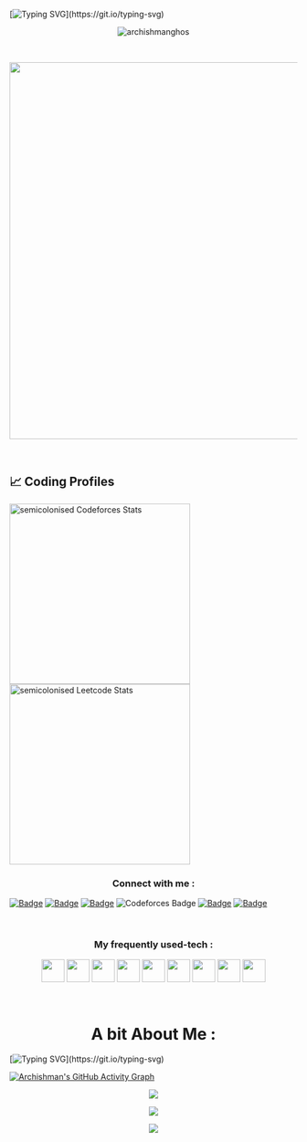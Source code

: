 [![Typing SVG](https://readme-typing-svg.herokuapp.com?color=FFC947&size=40&center=true&vCenter=true&multiline=true&width=1000&height=250&lines=Hey!+I+am+Archishman+Ghosh.;A+full-time+Competitive+Programmer.;And+a+part-time+Web-Developer.;Let+me+bring+you+some+pop-corn!)](https://git.io/typing-svg)
<p align="center"> <img src="https://profile-counter.glitch.me/{archishmanghos}/count.svg" alt="archishmanghos" /> </p>
<br>
<p align=center><img width="660px" src="https://miro.medium.com/max/1300/1*J7163_O9rLungyF7YPoZgA.png"></p>
<br>

## 📈 Coding Profiles

<span>
<a href="https://codeforces.com/profile/semicolonised">
<img height="316" src="https://codeforces-readme-stats.vercel.app/api/card?username=semicolonised&theme=github_dark&force_username=true&border_color=404040" alt="semicolonised Codeforces Stats"/>
</a>
<a href="https://leetcode.com/semicolonised">
<img height="316" src="https://leetcard.jacoblin.cool/semicolonised?theme=dark&font=Ubuntu&cache=14400&ext=contest&sheets=https://gist.githubusercontent.com/RedHeadphone/5e715e284c89cace8f5fa09f7fb930b8/raw/ec0be570f114124b1a2156a660d67baa0ab5639d/leetcode_stats_card.css" alt="semicolonised Leetcode Stats"/>
</a>
</span>

<h3 align="center">Connect with me :</h3>
<p align="center">

 [![Badge](https://img.shields.io/badge/LinkedIn-0077B5?style=for-the-badge&logo=linkedin&logoColor=white)](https://www.linkedin.com/in/archishman-ghosh-b83330198/)
 [![Badge](https://img.shields.io/badge/Facebook-1877F2?style=for-the-badge&logo=facebook&logoColor=white)](https://www.facebook.com/profile.php?id=100011552236202)
 [![Badge](https://cp-logo.vercel.app/codechef/archishmanghos)](https://www.codechef.com/users/archishmanghos)
 ![Codeforces Badge](https://codeforces-readme-stats.vercel.app/api/badge?username=semicolonised)
 [![Badge](https://cp-logo.vercel.app/atcoder/semicolonised)](https://atcoder.jp/users/semicolonised)
 [![Badge](https://cp-logo.vercel.app/leetcode/semicolonised)](https://www.leetcode.com/semicolonised)

</p>
<br>
<h3 align=center>My frequently used-tech :</h3>

 <p align=center>
  <a target="_blank"><img  width="40px" src="https://seeklogo.com/images/G/git-logo-CD8D6F1C09-seeklogo.com.png"/></a>
  <a target="_blank"><img  width="40px" src="https://seeklogo.com/images/C/c-logo-43CE78FF9C-seeklogo.com.png"/></a>
  <a target="_blank"><img  width="40px" src="https://seeklogo.com/images/H/html5-without-wordmark-color-logo-14D252D878-seeklogo.com.png"/></a>
  <a target="_blank"><img  width="40px" src="https://upload.wikimedia.org/wikipedia/commons/d/d5/CSS3_logo_and_wordmark.svg"/></a>
  <a target="_blank"><img  width="40px" src="https://upload.wikimedia.org/wikipedia/commons/b/b2/Bootstrap_logo.svg"/></a>
  <a target="_blank"><img  width="40px" src="https://upload.wikimedia.org/wikipedia/commons/9/99/Unofficial_JavaScript_logo_2.svg"/></a>
  <a target="_blank"><img  width="40px" src="https://upload.wikimedia.org/wikipedia/commons/d/d9/Node.js_logo.svg"/></a>
  <a target="_blank"><img width="40px" src="https://upload.wikimedia.org/wikipedia/en/d/d2/Sublime_Text_3_logo.png"/></a>
  <a target="_blank"><img width="40px" src="https://upload.wikimedia.org/wikipedia/commons/thumb/9/9a/Visual_Studio_Code_1.35_icon.svg/768px-Visual_Studio_Code_1.35_icon.svg.png"/></a>
</p>
 <br>
 
 <h1 align=center>A bit About Me :</h1>
 
 [![Typing SVG](https://readme-typing-svg.herokuapp.com?color=FFC947&size=28&center=true&vCenter=true&multiline=true&width=1000&height=350&lines=A+student+at+Jalpaiguri+Government+Engineering+College.;Currently+pursuing+BTech+in+Information+Technology.;Competitive+Programmer+by+Heart.;I+maintain+2+repos+for+CP,++check+them+out!;Aaand%2C+I+am+a+car-fanatic+:+D;Would+love+to+connect+with+you!;Just+drop+a+mail+at+ag2324%40it.jgec.ac.in;Actively+looking+for+SDE+and+technical-content+internships.;Until+we+meet+again,+Keep+Hustling!;)](https://git.io/typing-svg)
 
[![Archishman's GitHub Activity Graph](https://activity-graph.herokuapp.com/graph?username=archishmanghos&theme=react-dark&line=69bb20&point=69bb84)](https://github.com/archishmanghos)
<p align=center><img src ="https://github-readme-streak-stats.herokuapp.com?user=archishmanghos&theme=darcula&hide_border=false&background=FFFFFF00&theme=merko"></p>

<p align=center><img src="https://github-readme-stats.vercel.app/api?username=archishmanghos&show_icons=true&theme=merko"></p>

<p align=center><img src="https://github-readme-stats.vercel.app/api/top-langs/?username=archishmanghos"></p>
